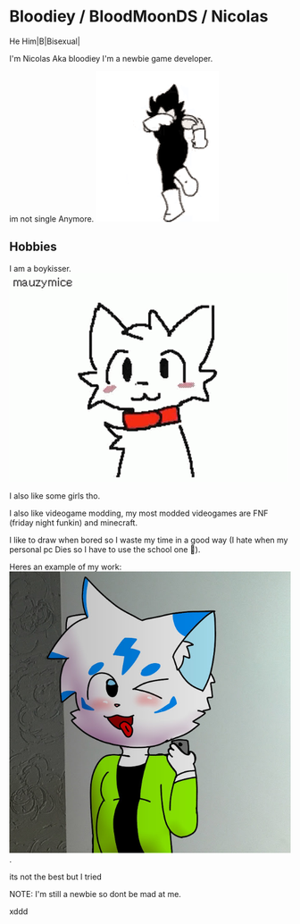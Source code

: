 # Bloodiey / BloodMoonDS / Nicolas

He Him|B|Bisexual|

I'm Nicolas Aka bloodiey I'm a newbie game developer.

im not single Anymore.
![Vegeta Dance :D](art/me-when-not-single.gif)

## Hobbies

I am a boykisser.
![Vegeta Dance :D](art/mauzymice-cat.gif)

I also like some girls tho.

I also like videogame modding, my most modded videogames are FNF (friday night funkin) and minecraft.

I like to draw when bored so I waste my time in a good way (I hate when my personal pc Dies so I have to use the school one 💢).

Heres an example of my work:
![Uhm](art/Bloodiey-photo.jpg).

its not the best but I tried

NOTE: I'm still a newbie so dont be mad at me.

xddd
